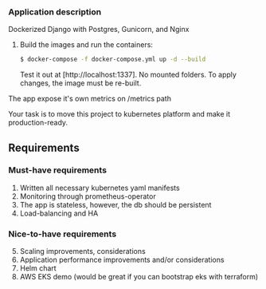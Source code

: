 ### Application description

Dockerized Django with Postgres, Gunicorn, and Nginx

1. Build the images and run the containers:

    ```sh
    $ docker-compose -f docker-compose.yml up -d --build
    ```

    Test it out at [http://localhost:1337]. No mounted folders. To apply changes, the image must be re-built.

The app expose it's own metrics on /metrics path


Your task is to move this project to kubernetes platform and make it production-ready.

## Requirements
### Must-have requirements

1. Written all necessary kubernetes yaml manifests
2. Monitoring through prometheus-operator
3. The app is stateless, however, the db should be persistent
4. Load-balancing and HA

### Nice-to-have requirements

5. Scaling improvements, considerations
6. Application performance improvements and/or considerations
7. Helm chart
8. AWS EKS demo (would be great if you can bootstrap eks with terraform) 